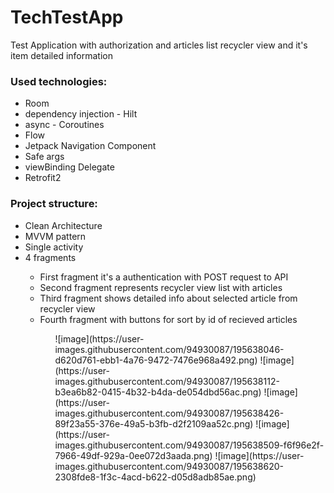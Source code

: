 # TechTestApp
Test Application with authorization and articles list recycler view and it's item detailed information

<h3>Used technologies:</h1>
  <ul>
  <li>Room</li>
  <li>dependency injection - Hilt</li>
  <li>async - Coroutines</li>
  <li>Flow</li>
  <li>Jetpack Navigation Component</li>
  <li>Safe args</li>
  <li>viewBinding Delegate</li>
  <li>Retrofit2</li>
</ul>  

<h3>Project structure:</h1>
<ul> 
<li>Clean Architecture</li> 
<li>MVVM pattern</li> 
<li>Single activity</li>
<li>4 fragments</li>
<ul>
<li>First fragment it's a authentication with POST request to API  </li> 
<li>Second fragment represents recycler view list with articles </li>
<li>Third fragment shows detailed info about selected article from recycler view </li>
<li>Fourth fragment with buttons for sort by id of recieved articles</li>

 <ul> 
![image](https://user-images.githubusercontent.com/94930087/195638046-d620d761-ebb1-4a76-9472-7476e968a492.png)
![image](https://user-images.githubusercontent.com/94930087/195638112-b3ea6b82-0415-4b32-b4da-de054dbd56ac.png)
![image](https://user-images.githubusercontent.com/94930087/195638426-89f23a55-376e-49a5-b3fb-d2f2109aa52c.png)
![image](https://user-images.githubusercontent.com/94930087/195638509-f6f96e2f-7966-49df-929a-0ee072d3aada.png)
![image](https://user-images.githubusercontent.com/94930087/195638620-2308fde8-1f3c-4acd-b622-d05d8adb85ae.png)
<ul> 




